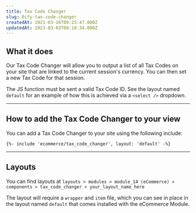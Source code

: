 ```yaml
---
title: Tax Code Changer
slug: 0ify-tax-code-changer
createdAt: 2021-03-16T09:25:47.000Z
updatedAt: 2023-03-03T08:10:34.000Z
---
```


## What it does


Our Tax Code Changer will allow you to output a list of all Tax Codes on your site that are linked to the current session's currency. You can then set a new Tax Code for that session.

The JS function must be sent a valid Tax Code ID. See the layout named `default` for an example of how this is achieved via a `<select />` dropdown.

***

## How to add the Tax Code Changer to your view


You can add a Tax Code Changer to your site using the following include:

`{%- include 'ecommerce/tax_code_changer', layout: 'default' -%}`

***

## Layouts


You can find layouts at `layouts > modules > module_14 (eCommerce) > components > tax_code_changer > your_layout_name_here`

The layout will require a `wrapper` and `item` file, which you can see in place in the layout named `default` that comes installed with the eCommerce Module.


